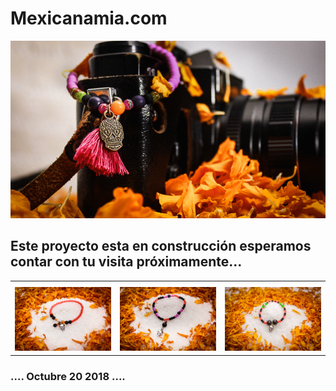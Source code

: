 # Mexicanamia.com


![](img/Contextos_muertos2018.gif)



## Este proyecto esta en construcción esperamos contar con tu visita próximamente...

<div>
   <table>
      <tr>
    		<th></th>
    		<th></th>
    		<th></th>
			</tr>  
      <tr>
	      <td><img src="img/pulseras/Pulsera01.jpg"  width="200"/></td>
        <td><img src="img/pulseras/Pulsera02.jpg"  width="200"/></td>
        <td><img src="img/pulseras/Pulsera03.jpg"  width="200"/></td>
			</tr>  
</table>
</div>


### .... Octubre 20 2018 ....
